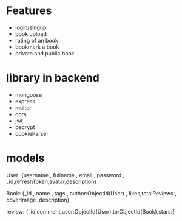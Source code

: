 # Features 
- login/singup
- book upload 
- rating of an book 
- bookmark a book 
- private and public book 

# library in backend 
- mongoose 
- express 
- multer 
- cors
- jwt 
- becrypt 
- cookieParser 

# models 
User: {username , fullname , email , password , _id,refreshToken,avatar,description}

Book: {_id , name , tags , author:ObjectId(User) , likes,totalReviews:, coverImage ,description}

review: {_id,comment,user:ObjectId(User),to:ObjectId(Book),stars:}
